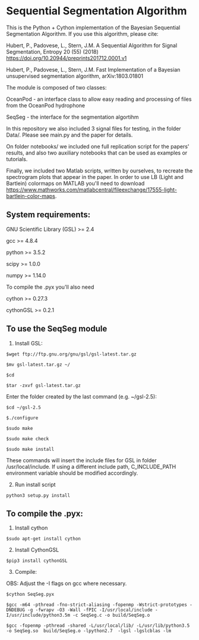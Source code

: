 # Sequential Segmentation Algorithm

This is the Python + Cython implementation of the Bayesian Sequential Segmentation Algorithm.
If you use this algorithm, please cite:

Hubert, P., Padovese, L., Stern, J.M. A Sequential Algorithm for Signal Segmentation, Entropy 20 (55)  (2018) https://doi.org/10.20944/preprints201712.0001.v1

Hubert, P., Padovese, L., Stern, J.M. Fast Implementation of a Bayesian unsupervised segmentation algorithm, arXiv:1803.01801

The module is composed of two classes: 

OceanPod - an interface class to allow easy reading and processing of files from the OceanPod hydrophone

SeqSeg - the interface for the segmentation algortihm

In this repository we also included 3 signal files for testing, in the folder Data/. Please see main.py and the paper for details.

On folder notebooks/ we included one full replication script for the papers' results, and also two auxiliary notebooks that can be used as examples or tutorials.

Finally, we included two Matlab scripts, written by ourselves, to recreate the spectrogram plots that appear in the paper. In order to use LB (Light and Bartlein) colormaps on MATLAB you'll need to download https://www.mathworks.com/matlabcentral/fileexchange/17555-light-bartlein-color-maps.


## System requirements:

GNU Scientific Library (GSL) >= 2.4 

gcc >= 4.8.4

python >= 3.5.2

scipy >= 1.0.0

numpy >= 1.14.0

To compile the .pyx you'll also need

cython >= 0.27.3

cythonGSL >= 0.2.1

## To use the SeqSeg module

1. Install GSL:

```
$wget ftp://ftp.gnu.org/gnu/gsl/gsl-latest.tar.gz

$mv gsl-latest.tar.gz ~/

$cd 

$tar -zxvf gsl-latest.tar.gz
```

Enter the folder created by the last command (e.g. ~/gsl-2.5):

```
$cd ~/gsl-2.5

$./configure

$sudo make

$sudo make check

$sudo make install
```

These commands will insert the include files for GSL in folder /usr/local/include. If using a different include path, C_INCLUDE_PATH environment variable should be modified accordingly.

2. Run install script

```
python3 setup.py install
```


## To compile the .pyx:


1. Install cython

```
$sudo apt-get install cython
```

2. Install CythonGSL

```
$pip3 install cythonGSL
```

3. Compile:

OBS: Adjust the -I flags on gcc where necessary.

```
$cython SeqSeg.pyx

$gcc -m64 -pthread -fno-strict-aliasing -fopenmp -Wstrict-prototypes -DNDEBUG -g -fwrapv -O3 -Wall -fPIC -I/usr/local/include -I/usr/include/python3.5m -c SeqSeg.c -o build/SeqSeg.o

$gcc -fopenmp -pthread -shared -L/usr/local/lib/ -L/usr/lib/python3.5 -o SeqSeg.so  build/SeqSeg.o -lpython2.7  -lgsl -lgslcblas -lm
```
